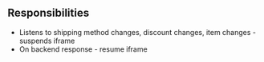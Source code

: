 ## Responsibilities

* Listens to shipping method changes, discount changes, item changes - suspends iframe
* On backend response - resume iframe